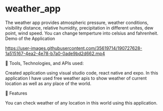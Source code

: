 # weather_app

The weather app provides atmospheric pressure, weather conditions, visibility distance, relative humidity, precipitation in different unites, dew point, wind speed.
You can change temperture into celsius and fahrenheit.
Demo of the Application


https://user-images.githubusercontent.com/35619714/190727628-1a515167-4ea2-4e78-b7a0-0ade9bd2d662.mp4


👾 Tools, Technologies, and APIs used:

Created application using visual studio code, react native and expo. In this application I have used free weather apis to show weather of current location as well as any place of the world.

🎯 Features

You can check weather of any location in this world using this application.
